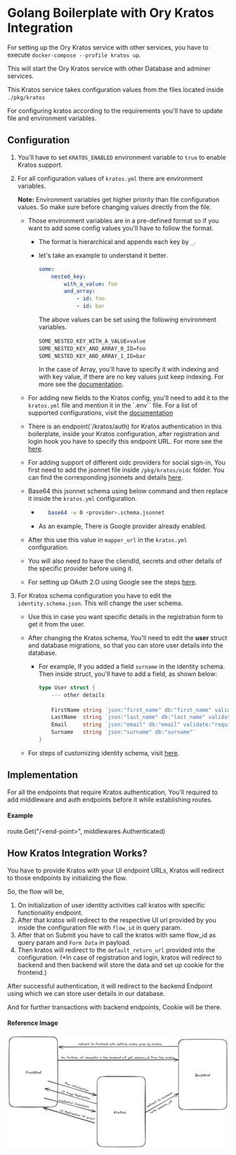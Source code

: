 # Golang Boilerplate with Ory Kratos Integration

For setting up the Ory Kratos service with other services, you have to execute ```docker-compose --profile kratos up```.

This will start the Ory Kratos service with other Database and adminer services.

This Kratos service takes configuration values from the files located inside ```./pkg/kratos```

For configuring kratos according to the requirements you'll have to update file and environment variables.

## Configuration
1. You'll have to set ```KRATOS_ENABLED``` environment variable to `true` to enable Kratos support.
2. For all configuration values of ```kratos.yml``` there are environment variables.
    
    **Note:** Environment variables get higher priority than file configuration values. So make sure before changing values directly from the file.

    - Those environment variables are in a pre-defined format so if you want to add some config values you'll have to follow the format.
        
        - The format is hierarchical and appends each key by `_`.
        - let's take an example to understand it better.
            ```yaml
            some:
                nested_key:
                    with_a_value: foo
                    and_array:
                        - id: foo
                        - id: bar
            ```
            The above values can be set using the following environment variables.
            
            ```SOME_NESTED_KEY_WITH_A_VALUE=value``` 
            ```SOME_NESTED_KEY_AND_ARRAY_0_ID=foo```
            ```SOME_NESTED_KEY_AND_ARRAY_1_ID=bar```

            In the case of Array, you'll have to specify it with indexing and with key value, if there are no key values just keep indexing. For more see the [documentation](https://www.ory.sh/docs/ecosystem/configuring#loading-configuration-from-environment-variables).
    - For adding new fields to the Kratos config, you'll need to add it to the `kratos.yml` file and mention it in the `.env`` file. For a list of supported configurations, visit the [documentation](https://www.ory.sh/docs/kratos/reference/configuration)

    - There is an endpoint(`/kratos/auth) for Kratos authentication in this boilerplate, inside your Kratos configuration, after registration and login hook you have to specify this endpoint URL. For more see the [here](#how-kratos-integration-works).

    - For adding support of different oidc providers for social sign-in, You first need to add the jsonnet file inside `/pkg/kratos/oidc` folder. You can find the corresponding jsonnets and details [here](https://www.ory.sh/docs/kratos/social-signin/generic).

    - Base64 this jsonnet schema using below command and then replace it inside the `kratos.yml` configuration.
        - ```bash 
             base64 -w 0 <provider>.schema.jsonnet
            ```
        - As an example, There is Google provider already enabled.
    - After this use this value in `mapper_url` in the `kratos.yml` configuration.
    - You will also need to have the cliendId, secrets and other details of the specific provider before using it.
    - For setting up OAuth 2.O using Google see the steps [here](https://support.google.com/cloud/answer/6158849?hl=en).

3. For Kratos schema configuration you have to edit the ```identity.schema.json```. This will change the user schema.
    
    - Use this in case you want specific details in the registration form to get it from the user.

    - After changing the Kratos schema, You'll need to edit the **user** struct and database migrations, so that you can store user details into the database.

        - For example, If you added a field `surname` in the identity schema. Then inside struct, you'll have to add a field, as shown below:

            ```go
            type User struct {
                --- other details

                FirstName string `json:"first_name" db:"first_name" validate:"required"`
                LastName  string `json:"last_name" db:"last_name" validate:"required"`
                Email     string `json:"email" db:"email" validate:"required"`
                Surname   string `json:"surname" db:"surname"`
            }
            ```
    - For steps of customizing identity schema, visit [here](https://www.ory.sh/docs/kratos/manage-identities/customize-identity-schema).

## Implementation
For all the endpoints that require Kratos authentication, You'll required to add middleware and auth endpoints before it while establishing routes.

#### Example
route.Get("/\<end-point\>", middlewares.Authenticated)

## How Kratos Integration Works?
You have to provide Kratos with your UI endpoint URLs, Kratos will redirect to those endpoints by initializing the flow.

So, the flow will be,

1. On initialization of user identity activities call kratos with specific functionality endpoint.
2. After that kratos will redirect to the respective UI url provided by you inside the configuration file with `flow_id` in query param.
3. After that on Submit you have to call the kratos with same flow_id as query param and `Form Data` in payload. 
4. Then kratos will redirect to the `default_return_url` provided into the configuration. (*In case of registration and login, kratos will redirect to backend and then backend will store the data and set up cookie for the frontend.)    

After successful authentication, it will redirect to the backend Endpoint using which we can store user details in our database.

And for further transactions with backend endpoints, Cookie will be there.



#### Reference Image
![Alt text](image.png)
